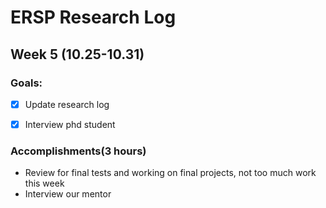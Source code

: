 # ERSP Research Log
## Week 5 (10.25-10.31)
### Goals:

- [x] Update research log
- [x] Interview phd student


### Accomplishments(3 hours)
- Review for final tests and working on final projects, not too much work this week
- Interview our mentor 

